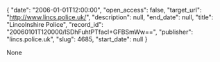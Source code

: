 {
  "date": "2006-01-01T12:00:00", 
  "open_access": false, 
  "target_url": "http://www.lincs.police.uk/", 
  "description": null, 
  "end_date": null, 
  "title": "Lincolnshire Police", 
  "record_id": "20060101T120000/lSDhFuhtPTfacI+GFBSmWw==", 
  "publisher": "lincs.police.uk", 
  "slug": 4685, 
  "start_date": null
}

None